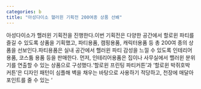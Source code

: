 ```yaml
---
categories: b
title: "아성다이소 핼러윈 기획전 200여종 상품 선봬"
---
```

아성다이소가 핼러윈 기획전을 진행한다.이번 기획전은 다양한 공간에서 할로윈 파티를 즐길 수 있도록 상품을 기획했고, 파티용품, 캠핑용품, 캐릭터용품 등 총 200여 종의 상품을 선보인다.파티용품은 실내 공간에서 핼러윈 파티 감성을 느낄 수 있도록 인테리어 용품, 코스튬 용품 등을 판매한다. 먼저, 인테리어용품은 집이나 사무실에서 핼러윈 분위기를 연출할 수 있는 상품으로 구성했다.‘할로윈 프린팅 파티커튼’과 ‘할로윈 박쥐호박 커튼’은 디자인 패턴이 심플해 벽을 채우는 바탕으로 사용하기 적당하고, 천장에 매달아 포인트를 줄 수 있는 ‘